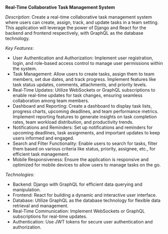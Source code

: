 **Real-Time Collaborative Task Management System**

*Description*:
Create a real-time collaborative task management system where users can create, assign, track, and update tasks in a team setting. This application will leverage the power of Django and React for the backend and frontend respectively, with GraphQL as the database technology.

*Key Features*:
  - User Authentication and Authorization:
        Implement user registration, login, and role-based access control to manage user permissions within the system.
  - Task Management:
        Allow users to create tasks, assign them to team members, set due dates, and track progress.
        Implement features like task status updates, comments, attachments, and priority levels.
  - Real-Time Updates:
        Utilize WebSockets or GraphQL subscriptions to enable real-time updates for task changes, ensuring seamless collaboration among team members.
  - Dashboard and Reporting:
        Create a dashboard to display task lists, progress charts, upcoming deadlines, and team performance metrics.
        Implement reporting features to generate insights on task completion rates, team workload distribution, and productivity trends.
  - Notifications and Reminders:
        Set up notifications and reminders for upcoming deadlines, task assignments, and important updates to keep users informed and engaged.
  - Search and Filter Functionality:
        Enable users to search for tasks, filter them based on various criteria like status, priority, assignee, etc., for efficient task management.
  - Mobile Responsiveness:
        Ensure the application is responsive and optimized for mobile devices to allow users to manage tasks on the go.

*Technologies*:
  - Backend: Django with GraphQL for efficient data querying and manipulation.
  - Frontend: React for building a dynamic and interactive user interface.
  - Database: Utilize GraphQL as the database technology for flexible data retrieval and management.
  - Real-Time Communication: Implement WebSockets or GraphQL subscriptions for real-time updates.
  - Authentication: Use JWT tokens for secure user authentication and authorization.

